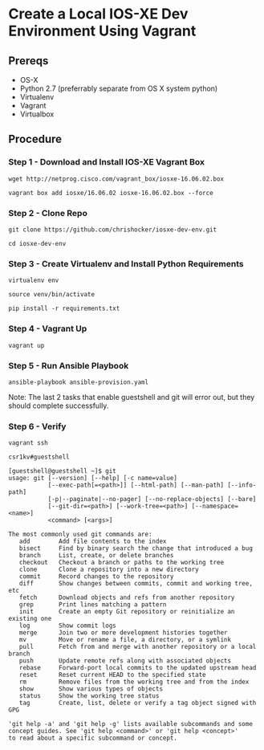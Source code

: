 # Create a Local IOS-XE Dev Environment Using Vagrant

## Prereqs
* OS-X
* Python 2.7 (preferrably separate from OS X system python)
* Virtualenv
* Vagrant
* Virtualbox

## Procedure

### Step 1 - Download and Install IOS-XE Vagrant Box

```
wget http://netprog.cisco.com/vagrant_box/iosxe-16.06.02.box

vagrant box add iosxe/16.06.02 iosxe-16.06.02.box --force
```

### Step 2 - Clone Repo

``` 
git clone https://github.com/chrishocker/iosxe-dev-env.git

cd iosxe-dev-env
```

### Step 3 - Create Virtualenv and Install Python Requirements

``` 
virtualenv env

source venv/bin/activate

pip install -r requirements.txt
```

### Step 4 - Vagrant Up

```
vagrant up
```

### Step 5 - Run Ansible Playbook

```
ansible-playbook ansible-provision.yaml
```

Note: The last 2 tasks that enable guestshell and git will error out, but they should complete successfully.

### Step 6 - Verify

```
vagrant ssh

csr1kv#guestshell

[guestshell@guestshell ~]$ git
usage: git [--version] [--help] [-c name=value]
           [--exec-path[=<path>]] [--html-path] [--man-path] [--info-path]
           [-p|--paginate|--no-pager] [--no-replace-objects] [--bare]
           [--git-dir=<path>] [--work-tree=<path>] [--namespace=<name>]
           <command> [<args>]

The most commonly used git commands are:
   add        Add file contents to the index
   bisect     Find by binary search the change that introduced a bug
   branch     List, create, or delete branches
   checkout   Checkout a branch or paths to the working tree
   clone      Clone a repository into a new directory
   commit     Record changes to the repository
   diff       Show changes between commits, commit and working tree, etc
   fetch      Download objects and refs from another repository
   grep       Print lines matching a pattern
   init       Create an empty Git repository or reinitialize an existing one
   log        Show commit logs
   merge      Join two or more development histories together
   mv         Move or rename a file, a directory, or a symlink
   pull       Fetch from and merge with another repository or a local branch
   push       Update remote refs along with associated objects
   rebase     Forward-port local commits to the updated upstream head
   reset      Reset current HEAD to the specified state
   rm         Remove files from the working tree and from the index
   show       Show various types of objects
   status     Show the working tree status
   tag        Create, list, delete or verify a tag object signed with GPG

'git help -a' and 'git help -g' lists available subcommands and some
concept guides. See 'git help <command>' or 'git help <concept>'
to read about a specific subcommand or concept.
```